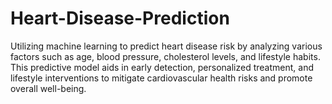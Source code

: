 # Heart-Disease-Prediction
Utilizing machine learning to predict heart disease risk by analyzing various factors such as age, blood pressure, cholesterol levels, and lifestyle habits. This predictive model aids in early detection, personalized treatment, and lifestyle interventions to mitigate cardiovascular health risks and promote overall well-being.
